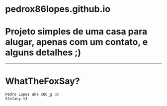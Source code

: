 # pedrox86lopes.github.io
Projeto simples de uma casa para alugar, apenas com um contato, e alguns detalhes ;)
===================

- - - - 

# WhatTheFoxSay? #

    Pedro Lopes aka x86_g :D 
    Stefany <3

